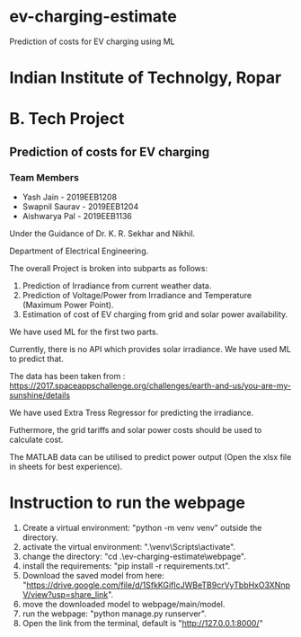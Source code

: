 # ev-charging-estimate
Prediction of costs for EV charging using ML

# Indian Institute of Technolgy, Ropar
# B. Tech Project
## Prediction of costs for EV charging
### Team Members
* Yash Jain - 2019EEB1208
* Swapnil Saurav - 2019EEB1204
* Aishwarya Pal - 2019EEB1136

Under the Guidance of Dr. K. R. Sekhar and Nikhil.

Department of Electrical Engineering.

The overall Project is broken into subparts as follows:
1. Prediction of Irradiance from current weather data.
2. Prediction of Voltage/Power from Irradiance and Temperature (Maximum Power Point).
3. Estimation of cost of EV charging from grid and solar power availability.

We have used ML for the first two parts.

Currently, there is no API which provides solar irradiance. We have used ML to predict that.

The data has been taken from : https://2017.spaceappschallenge.org/challenges/earth-and-us/you-are-my-sunshine/details 

We have used Extra Tress Regressor for predicting the irradiance. 


Futhermore, the grid tariffs and solar power costs should be used to calculate cost.

The MATLAB data can be utilised to predict power output (Open the xlsx file in sheets for best experience).

# Instruction to run the webpage

1. Create a virtual environment: "python -m venv venv" outside the directory.
2. activate the virtual environment: ".\venv\Scripts\activate".
3. change the directory: "cd .\ev-charging-estimate\webpage\".
4. install the requirements: "pip install -r requirements.txt".
5. Download the saved model from here: "https://drive.google.com/file/d/1SfkKGifIcJWBeTB9crVyTbbHxO3XNnpV/view?usp=share_link".
6. move the downloaded model to webpage/main/model.
5. run the webpage: "python manage.py runserver".
6. Open the link from the terminal, default is "http://127.0.0.1:8000/"